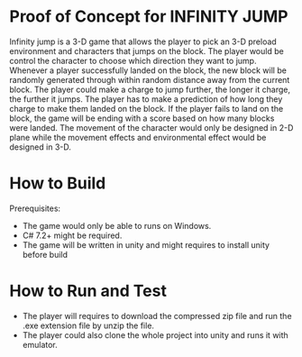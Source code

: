 # Proof of Concept for INFINITY JUMP 
Infinity jump is a 3-D game that allows the player to pick an 3-D preload environment and characters that jumps on the block. The player would be control the character to choose which direction they want to jump. Whenever a player successfully landed on the block, the new block will be randomly generated through within random distance away from the current block. The player could make a charge to jump further, the longer it charge, the further it jumps. The player has to make a prediction of how long they charge to make them landed on the block. If the player fails to land on the block, the game will be ending with a score based on how many blocks were landed.  The movement of the character would only be designed in 2-D plane while the movement effects and environmental effect would be designed in 3-D.

# How to Build
Prerequisites:
- The game would only be able to runs on Windows.
- C# 7.2+ might be required.
- The game will be written in unity and might requires to install unity before build

# How to Run and Test
- The player will requires to download the compressed zip file and run the .exe extension file by unzip the file.
- The player could also clone the whole project into unity and runs it with emulator.

